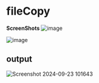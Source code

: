 # fileCopy
<b>ScreenShots</b>
![image](https://github.com/user-attachments/assets/275cab26-b18a-4bac-996d-4025cde16cf7)

![image](https://github.com/user-attachments/assets/33cb72a1-b259-4f36-a585-99d1f004bbf4)

<h2>output</h2>

![Screenshot 2024-09-23 101643](https://github.com/user-attachments/assets/1933c09f-aa0d-4fc0-b097-7c403d282396)

